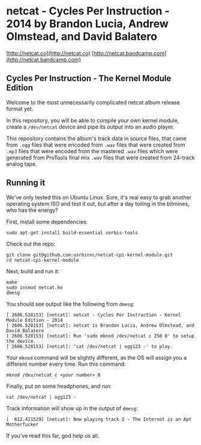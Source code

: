 netcat - Cycles Per Instruction - 2014
by Brandon Lucia, Andrew Olmstead, and David Balatero
===============================

[http://netcat.co](http://netcat.co)
[http://netcat.bandcamp.com](http://netcat.bandcamp.com)


Cycles Per Instruction - The Kernel Module Edition
--------------------------------------------------

Welcome to the most unnecessarily complicated netcat album release format yet. 

In this repository, you will be able to compile your own kernel module, create a 
`/dev/netcat` device and pipe its output into an audio player.

This repository contains the album's track data in source files, that came from `.ogg` files that were 
encoded from `.wav` files that were created from `.mp3` files that were encoded from the mastered 
`.wav` files which were generated from ProTools final mix `.wav` files that were created from 
24-track analog tape.

Running it
----------
We've only tested this on Ubuntu Linux. Sure, it's real easy to grab another operating system ISO 
and test it out, but after a day toiling in the bitmines, who has the energy?

First, install some dependencies:

```
sudo apt-get install build-essential vorbis-tools
```

Check out the repo:

```
git clone git@github.com:usrbinnc/netcat-cpi-kernel-module.git
cd netcat-cpi-kernel-module
```

Next, build and run it:

```
make
sudo insmod netcat.ko
dmesg
```

You should see output like the following from `dmesg`:

```
[ 2606.528153] [netcat]: netcat - Cycles Per Instruction - Kernel Module Edition - 2014
[ 2606.528153] [netcat]: netcat is Brandon Lucia, Andrew Olmstead, and David Balatero
[ 2606.528153] [netcat]: Run 'sudo mknod /dev/netcat c 250 0' to setup the device.
[ 2606.528153] [netcat]: 'cat /dev/netcat | ogg123 -' to play.
```

Your `mknod` command will be slightly different, as the OS will assign you a different number every time. Run this command:

```
mknod /dev/netcat c <your number> 0
```

Finally, put on some headphones, and run:

```
cat /dev/netcat | ogg123 -
```

Track information will show up in the output of `dmesg`:

```
[  612.411529] [netcat]: Now playing track 2 - The Internet is an Apt Motherfucker
```

If you've read this far, god help us all.
